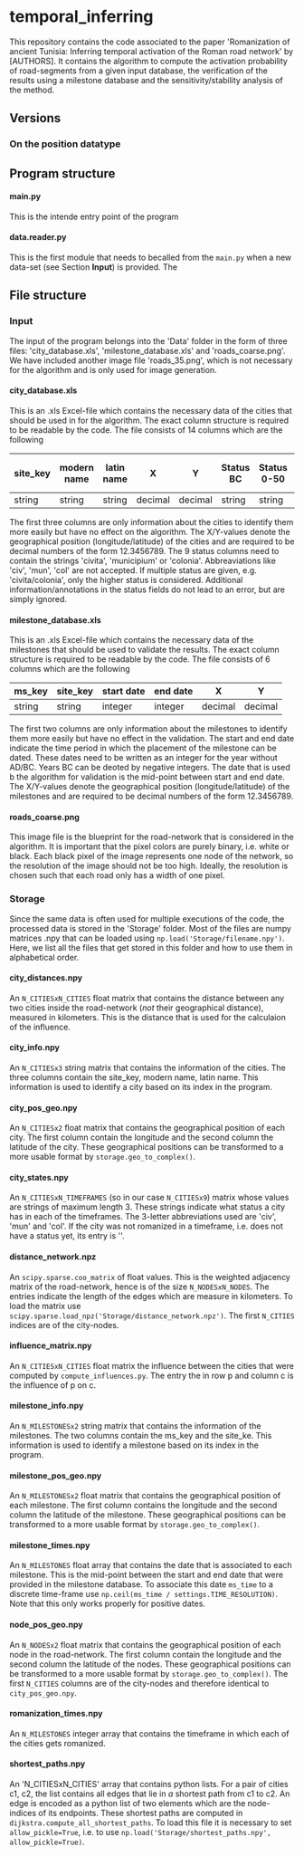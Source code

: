 # temporal_inferring
This repository contains the code associated to the paper 'Romanization of ancient Tunisia: Inferring temporal activation of the Roman road network' by [AUTHORS]. It contains the algorithm to compute the activation probability of road-segments from a given input database, the verification of the results using a milestone database and the sensitivity/stability analysis of the method.

## Versions


### On the position datatype

## Program structure

#### main.py
This is the intende entry point of the program

#### data.reader.py
This is the first module that needs to becalled from the `main.py` when a new data-set (see Section **Input**) is provided. The 

## File structure
### Input
The input of the program belongs into the 'Data' folder in the form of three files: 'city_database.xls', 'milestone_database.xls' and 'roads_coarse.png'. We have included another image file 'roads_35.png', which is not necessary for the algorithm and is only used for image generation.

#### city_database.xls
This is an .xls Excel-file which contains the necessary data of the cities that should be used in for the algorithm. The exact column structure is required to be readable by the code. The file consists of 14 columns which are the following

| site_key | modern name | latin name | X      |       Y | Status BC | Status 0-50 | ... | Status 350-400 |
| ---------|-------------|------------|--------|---------|-----------|-------------| --- | ---------------|
| string   |  string     |  string    |decimal | decimal | string    | string      | ... |  string        |

The first three columns are only information about the cities to identify them more easily but have no effect on the algorithm. The X/Y-values denote the geographical position (longitude/latitude) of the cities and are required to be decimal numbers of the form 12.3456789. The 9 status columns need to contain the strings 'civita', 'municipium' or 'colonia'. Abbreaviations like 'civ', 'mun', 'col' are not accepted. If multiple status are given, e.g. 'civita/colonia', only the higher status is considered. Additional information/annotations in the status fields do not lead to an error, but are simply ignored.

#### milestone_database.xls
This is an .xls Excel-file which contains the necessary data of the milestones that should be used to validate the results. The exact column structure is required to be readable by the code. The file consists of 6 columns which are the following

| ms_key | site_key | start date | end date | X       | Y      |
| ------ |----------|------------|----------|---------|--------|
| string |  string  |  integer   | integer  | decimal | decimal|    

The first two columns are only information about the milestones to identify them more easily but have no effect in the validation. The start and end date indicate the time period in which the placement of the milestone can be dated. These dates need to be written as an integer for the year without AD/BC. Years BC can be deoted by negative integers. The date that is used b the algorithm for validation is the mid-point between start and end date. The X/Y-values denote the geographical position (longitude/latitude) of the milestones and are required to be decimal numbers of the form 12.3456789.

#### roads_coarse.png
This image file is the blueprint for the road-network that is considered in the algorithm. It is important that the pixel colors are purely binary, i.e. white or black. Each black pixel of the image represents one node of the network, so the resolution of the image should not be too high. Ideally, the resolution is chosen such that each road only has a width of one pixel.

### Storage
Since the same data is often used for multiple executions of the code, the processed data is stored in the 'Storage' folder. Most of the files are numpy matrices .npy that can be loaded using `np.load('Storage/filename.npy')`. Here, we list all the files that get stored in this folder and how to use them in alphabetical order. 

#### city_distances.npy
An `N_CITIESxN_CITIES` float matrix that contains the distance between any two cities inside the road-network (*not* their geographical distance), measured in kilometers. This is the distance that is used for the calculaion of the influence.

#### city_info.npy
An `N_CITIESx3` string matrix that contains the information of the cities. The three columns contain the site_key, modern name, latin name. This information is used to identify a city based on its index in the program. 

#### city_pos_geo.npy
An `N_CITIESx2` float matrix that contains the geographical position of each city. The first column contain the longitude and the second column the latitude of the city. These geographical positions can be transformed to a more usable format by `storage.geo_to_complex()`.

#### city_states.npy
An `N_CITIESxN_TIMEFRAMES` (so in our case `N_CITIESx9`) matrix whose values are strings of maximum length 3. These strings indicate what status a city has in each of the timeframes. The 3-letter abbreviations used are 'civ', 'mun' and 'col'. If the city was not romanized in a timeframe, i.e. does not have a status yet, its entry is ''.

#### distance_network.npz
An `scipy.sparse.coo_matrix` of float values. This is the weighted adjacency matrix of the road-network, hence is of the size `N_NODESxN_NODES`. The entries indicate the length of the edges which are measure in kilometers. To load the matrix use `scipy.sparse.load_npz('Storage/distance_network.npz')`. The first `N_CITIES` indices are of the city-nodes.

#### influence_matrix.npy
An `N_CITIESxN_CITIES` float matrix the influence between the cities that were computed by `compute_influences.py`. The entry the in row p and column c is the influence of p on c.

#### milestone_info.npy
An `N_MILESTONESx2` string matrix that contains the information of the milestones. The two columns contain the ms_key and the site_ke. This information is used to identify a milestone based on its index in the program. 

#### milestone_pos_geo.npy
An `N_MILESTONESx2` float matrix that contains the geographical position of each milestone. The first column contains the longitude and the second column the latitude of the milestone. These geographical positions can be transformed to a more usable format by `storage.geo_to_complex()`.

#### milestone_times.npy
An `N_MILESTONES` float array that contains the date that is associated to each milestone. This is the mid-point between the start and end date that were provided in the milestone database. To associate this date `ms_time` to a discrete time-frame use `np.ceil(ms_time / settings.TIME_RESOLUTION)`. Note that this only works properly for positive dates.

#### node_pos_geo.npy
An `N_NODESx2` float matrix that contains the geographical position of each node in the road-network. The first column contain the longitude and the second column the latitude of the nodes. These geographical positions can be transformed to a more usable format by `storage.geo_to_complex()`. The first `N_CITIES` columns are of the city-nodes and therefore identical to `city_pos_geo.npy`.

#### romanization_times.npy
An `N_MILESTONES` integer array that contains the timeframe in which each of the cities gets romanized.

#### shortest_paths.npy
An 'N_CITIESxN_CITIES' array that contains python lists. For a pair of cities c1, c2, the list contains all edges that lie in *a* shortest path from c1 to c2. An edge is encoded as a python list of two elements which are the node-indices of its endpoints. These shortest paths are computed in `dijkstra.compute_all_shortest_paths`. To load this file it is necessary to set `allow_pickle=True`, i.e. to use `np.load('Storage/shortest_paths.npy', allow_pickle=True)`.




